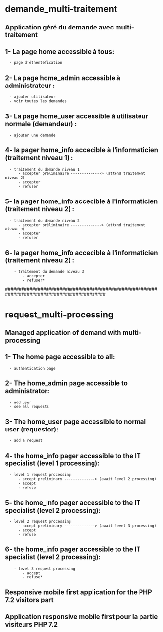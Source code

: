 # demande_multi-traitement

Application géré du demande avec multi-traitement
  -

1- La page home accessible à tous:
  -
      - page d'éthentéfication 
      
2- La page home_admin accessible à administrateur :
  -
      - ajouter utilisateur 
      - voir toutes les demandes 
      
3- La page home_user accessible à utilisateur normale (demandeur) :
  -
      - ajouter une demande 
      
 4- la pager home_info accecible à l'informaticien (traitement niveau 1) :
  -
      - traitement du demande niveau 1
          - accepter préliminaire --------------> (attend traitement niveau 2)
          - accepter
          - refuser 
 5- la pager home_info accecible à l'informaticien (traitement niveau 2) :
  -
      - traitement du demande niveau 2
          - accepter préliminaire --------------> (attend traitement niveau 3)
          - accepter
          - refuser
6- la pager home_info accecible à l'informaticien (traitement niveau 2) :
  -       
        - traitement du demande niveau 3
            - accepter
            - refuser*
            
#############################################################################################

# request_multi-processing

Managed application of demand with multi-processing
  -

1- The home page accessible to all:
  -
      - authentication page
      
2- The home_admin page accessible to administrator:
  -
      - add user
      - see all requests
      
3- The home_user page accessible to normal user (requestor):
  -
      - add a request
      
 4- the home_info pager accessible to the IT specialist (level 1 processing):
  -
      - level 1 request processing
          - accept preliminary --------------> (await level 2 processing)
          - accept
          - refuse
 5- the home_info pager accessible to the IT specialist (level 2 processing):
  -
      - level 2 request processing
          - accept preliminary --------------> (await level 3 processing)
          - accept
          - refuse
6- the home_info pager accessible to the IT specialist (level 2 processing):
  -
        - level 3 request processing
            - accept
            - refuse*
            
      

Responsive mobile first application for the PHP 7.2 visitors part
-

Application responsive mobile first pour la partie visiteurs PHP 7.2
-
